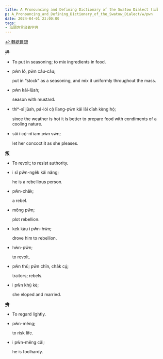 ```yaml
---
title: A Pronouncing and Defining Dictionary of the Swatow Dialect (汕頭方言音義字典) / pwn
p: A_Pronouncing_and_Defining_Dictionary_of_the_Swatow_Dialect/w/pwn
date: 2024-04-01 23:00:00
tags: 
- 汕頭方言音義字典
---
```


[↩️ 轉總目錄](/A_Pronouncing_and_Defining_Dictionary_of_the_Swatow_Dialect)


**拌**
- To put in seasoning; to mix ingredients in food.

- pẁn ló, pẁn câu-câu;

  put in “stock” as a seasoning, and mix it uniformly throughout the mass.

- pẁn kài-lûah;

  season with mustard.

- thiⁿ-sî jûah, pá-lói cò̤ lîang-pẁn kâi lâi cîah kèng hó̤;

  since the weather is hot it is better to prepare food with condiments of a cooling nature.

- sûi i cò̤-nî iam pẁn sẁn;

  let her concoct it as she pleases.

**叛**
- To revolt; to resist authority.

- i sĭ pw̆n-ngêk kâi nâng;

  he is a rebellious person.

- pw̆n-châk;

  a rebel.

- mông pw̆n;

  plot rebellion.

- kek kàu i pw̆n-hẃn;

  drove him to rebellion.

- hẃn-pw̆n;

  to revolt.

- pw̆n thû; pw̆n chîn, châk cṳ́;

  traitors; rebels.

- i pw̆n khṳ̀ kè;

  she eloped and married.

**拚**
- To regard lightly.

- pw̆n-mĕng;

  to risk life.

- i pw̆n-mĕng căi;

  he is foolhardy.